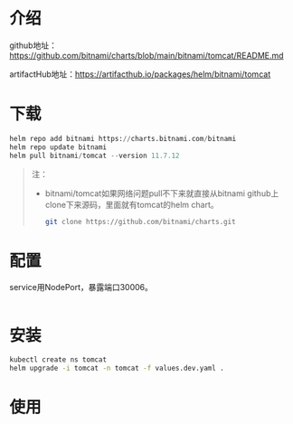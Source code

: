 # 介绍

github地址：https://github.com/bitnami/charts/blob/main/bitnami/tomcat/README.md

artifactHub地址：https://artifacthub.io/packages/helm/bitnami/tomcat

# 下载

~~~python
helm repo add bitnami https://charts.bitnami.com/bitnami
helm repo update bitnami
helm pull bitnami/tomcat --version 11.7.12
~~~

> 注：
>
> - bitnami/tomcat如果网络问题pull不下来就直接从bitnami github上clone下来源码，里面就有tomcat的helm chart。
>
>   ~~~sh
>   git clone https://github.com/bitnami/charts.git
>   ~~~

# 配置

service用NodePort，暴露端口30006。

~~~yaml

~~~

# 安装

~~~sh
kubectl create ns tomcat
helm upgrade -i tomcat -n tomcat -f values.dev.yaml .
~~~

# 使用
